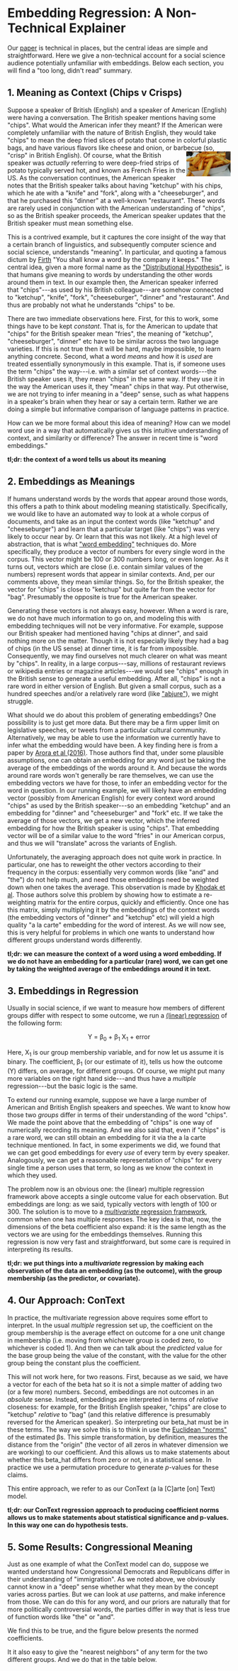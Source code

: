 # Embedding Regression: A Non-Technical Explainer

Our [paper](https://github.com/prodriguezsosa/EmbeddingRegression/blob/main/Paper/RodriguezSpirlingStewart_EmbedRegression.pdf) is technical in places, but the central ideas are simple and straightforward. Here we give a non-technical account for a social science audience potentially unfamiliar with embeddings.  Below each section, you will find a "too long, didn't read" summary.  


## 1. Meaning as Context (Chips v Crisps)

Suppose a speaker of British (English) and a speaker of American (English) were having a conversation. The British speaker mentions having some "chips". What would the American infer they meant? If the American were completely unfamiliar with the nature of British English, they would take "chips" to mean the deep fried slices of potato that come in colorful plastic bags, and have various flavors like cheese and onion, or barbecue (so, "crisp" in British English). <img align="right" src="chips.jpg" width=100> 
Of course, what the British speaker was *actually* referring to were deep-fried strips of potato typically served hot, and known as French Fries in the US. As the conversation continues, the American speaker notes that the British speaker talks about having "ketchup" with his chips, which he ate with a "knife" and "fork", along with a "cheeseburger", and that he purchased this "dinner" at a well-known "restaurant". These words are rarely used in conjunction with the American understanding of "chips", so as the British speaker proceeds, the American speaker updates that the British speaker must mean something else.

This is a contrived example, but it captures the core insight of the way that a certain branch of linguistics, and subsequently computer science and social science, understands "meaning". In particular, and quoting a famous dictum by [Firth](https://en.wikipedia.org/wiki/John_Rupert_Firth) "You shall know a word by the company it keeps." The central idea, given a more formal name as the ["Distributional Hypothesis"](https://aclweb.org/aclwiki/Distributional_Hypothesis), is that humans give meaning to words by understanding the other words around them in text. In our example then, the American speaker inferred that "chips"---as used by his British colleague---are somehow connected to "ketchup", "knife", "fork", "cheeseburger", "dinner" and "restaurant". And thus are probably not what he understands "chips" to be.

There are two immediate observations here. First, for this to work, some things have to be kept *constant*. That is, for the American to update that "chips" for the British speaker mean "fries", the meaning of "ketchup", "cheeseburger", "dinner" etc have to be similar across the two language varieties. If this is not true then it will be hard, maybe impossible, to learn anything concrete. Second, what a word *means* and how it is *used* are treated essentially synonymously in this example. That is, if someone uses the term "chips" the way---i.e. with a similar set of context words---the British speaker uses it, they mean "chips" in the same way. If they use it in the way the American uses it, they "mean" chips in that way. Put otherwise, we are not trying to infer meaning in a "deep" sense, such as what happens in a speaker's brain when they hear or say a certain term. Rather we are doing a simple but informative comparison of language patterns in practice.

How can we be more formal about this idea of meaning? How can we model word use in a way that automatically gives us this intuitive understanding of context, and similarity or difference? The answer in recent time is "word embeddings."

**tl;dr: the context of a word tells us about its meaning**

## 2. Embeddings as Meanings

If humans understand words by the words that appear around those words, this offers a path to think about modeling meaning statistically. Specifically, we would like to have an automated way to look at a whole corpus of documents, and take as an input the context words (like "ketchup" and "cheeseburger") and learn that a particular target (like "chips") was very likely to occur near by. Or learn that this was not likely. At a high level of abstraction, that is what ["word embedding"](https://en.wikipedia.org/wiki/Word_embedding) techniques do. More specifically, they produce a vector of numbers for every single word in the corpus. This vector might be 100 or 300 numbers long, or even longer. As it turns out, vectors which are close (i.e. contain similar values of the numbers) represent words that appear in similar contexts. And, per our comments above, they mean similar things. So, for the British speaker, the vector for "chips" is close to "ketchup" but quite far from the vector for "bag". Presumably the opposite is true for the American speaker.

Generating these vectors is not always easy, however. When a word is rare, we do not have much information to go on, and modeling this with embedding techniques will not be very informative. For example, suppose our British speaker had mentioned having "chips at dinner", and said nothing more on the matter. Though it is not especially likely they had a bag of chips (in the US sense) at dinner time, it is far from impossible. Consequently, we may find ourselves not much clearer on what was meant by "chips". In reality, in a large corpus---say, millions of restaurant reviews or wikipedia entries or magazine articles---we would see "chips" enough in the British sense to generate a useful embedding. After all, "chips" is not a rare word in either version of English. But given a small corpus, such as a hundred speeches and/or a relatively rare word (like ["abjure"](https://en.wiktionary.org/wiki/abjure)), we might struggle.

What should we do about this problem of generating embeddings? One possibility is to just get more data. But there may be a firm upper limit on legislative speeches, or tweets from a particular cultural community. Alternatively, we may be able to use the information we currently have to infer what the embedding would have been. A key finding here is from a paper by [Arora et al (2016)](https://www.aclweb.org/anthology/Q16-1028/). Those authors find that, under some plausible assumptions, one can obtain an embedding for any word just be taking the average of the embeddings of the words around it. And because the words around rare words won't generally be rare themselves, we can use the embedding vectors we have for those, to infer an embedding vector for the word in question. In our running example, we will likely have an embedding vector (possibly from American English) for every context word around "chips" as used by the British speaker---so an embedding "ketchup" and an embedding for "dinner" and "cheeseburger" and "fork" etc. If we take the average of those vectors, we get a new vector, which the inferred embedding for how the British speaker is using "chips". That embedding vector will be of a similar value to the word "fries" in our American corpus, and thus we will "translate" across the variants of English.

Unfortunately, the averaging approach does not quite work in practice. In particular, one has to reweight the other vectors according to their frequency in the corpus: essentially very common words (like "and" and "the") do not help much, and need those embeddings need be weighted down when one takes the average. This observation is made by [Khodak et al](https://arxiv.org/abs/1805.05388). Those authors solve this problem by showing how to estimate a re-weighting matrix for the entire corpus, quickly and efficiently. Once one has this matrix, simply multiplying it by the embeddings of the context words (the embedding vectors of "dinner" and "ketchup" etc) will yield a high quality "a la carte" embedding for the word of interest. As we will now see, this is very helpful for problems in which one wants to understand how different groups understand words differently.

**tl;dr: we can measure the context of a word using a word embedding. If we do not have an embedding for a particular (rare) word, we can get one by taking the weighted average of the embeddings around it in text.**


## 3. Embeddings in Regression

Usually in social science, if we want to measure how members of different groups differ with respect to some outcome, we run a [(linear) regression](https://en.wikipedia.org/wiki/Linear_regression) of the following form:

<p align="center">
Y = &beta;<sub>0</sub> + &beta;<sub>1</sub> X<sub>1</sub> + error
</p>

Here, X<sub>1</sub> is our group membership variable, and for now let us assume it is binary. The coefficient, &beta;<sub>1</sub> (or our estimate of it), tells us how the outcome (Y) differs, on average, for different groups. Of course, we might put many more variables on the right hand side---and thus have a *multiple* regression---but the basic logic is the same.

To extend our running example, suppose we have a large number of American and British English speakers and speeches. We want to know how those two *groups* differ in terms of their understanding of the word "chips". We made the point above that the embedding of "chips" is one way of numerically recording its meaning. And we also said that, even if "chips" is a rare word, we can still obtain an embedding for it via the a la carte technique mentioned. In fact, in some experiments we did, we found that we can get good embeddings for every *use* of every term by every speaker. Analogously, we can get a reasonable representation of "chips" for every single time a person uses that term, so long as we know the context in which they used.

The problem now is an obvious one: the (linear) multiple regression framework above accepts a single outcome value for each observation. But embeddings are long: as we said, typically vectors with length of 100 or 300. The solution is to move to a [*multivariate* regression framework](https://rss.onlinelibrary.wiley.com/doi/pdf/10.1111/1467-9868.00054), common when one has multiple responses. The key idea is that, now, the dimensions of the beta coefficient also expand: it is the same length as the vectors we are using for the embeddings themselves. Running this regression is now very fast and straightforward, but some care is required in interpreting its results.

**tl;dr: we put things into a *multivariate* regression by making each observation of the data an embedding (as the outcome), with the group membership (as the predictor, or covariate).**

## 4. Our Approach: ConText

In practice, the multivariate regression above requires some effort to interpret. In the usual *multiple* regression set up, the coefficient on the group membership is the average effect on outcome for a one unit change in membership (i.e. moving from whichever group is coded zero, to whichever is coded 1). And then we can talk about the *predicted* value for the base group being the value of the constant, with the value for the other group being the constant plus the coefficient.

This will not work here, for two reasons. First, because as we said, we have a vector for each of the beta hat so it is not a simple matter of adding two (or a few more) numbers. Second, embeddings are not outcomes in an *absolute* sense. Instead, embeddings are interpreted in terms of *relative* closeness: for example, for the British English speaker, "chips" are close to "ketchup" *relative* to "bag" (and this relative difference is presumably reversed for the American speaker). So interpreting our beta_hat must be in these terms. The way we solve this is to think in use the [Euclidean "norms"](https://en.wikipedia.org/wiki/Norm_(mathematics)#Euclidean_norm) of the estimated &beta;s. This simple transformation, by definition, measures the distance from the "origin" (the vector of all zeros in whatever dimension we are working) to our coefficient. And this allows us to make statements about whether this beta_hat differs from zero or not, in a statistical sense. In practice we use a permutation procedure to generate *p*-values for these claims.

This entire approach, we refer to as our ConText (a la [C]arte [on] Text) model. 

**tl;dr: our ConText regression approach to producing coefficient norms allows us to make statements about statistical significance and p-values. In this way one can do hypothesis tests.**

## 5. Some Results: Congressional Meaning

Just as one example of what the ConText model can do, suppose we wanted understand how Congressional Democrats and Republicans differ in their understanding of "immigration". As we noted above, we obviously cannot know in a "deep" sense whether what they mean by the concept varies across parties. But we can look at *use* patterns, and make inference from those. We can do this for any word, and our priors are naturally that for more politically controversial words, the parties differ in way that is less true of function words like "the" or "and".

We find this to be true, and the figure below presents the normed coefficients. 

It it also easy to give the "nearest neighbors" of any term for the two different groups. And we do that in the table below.


